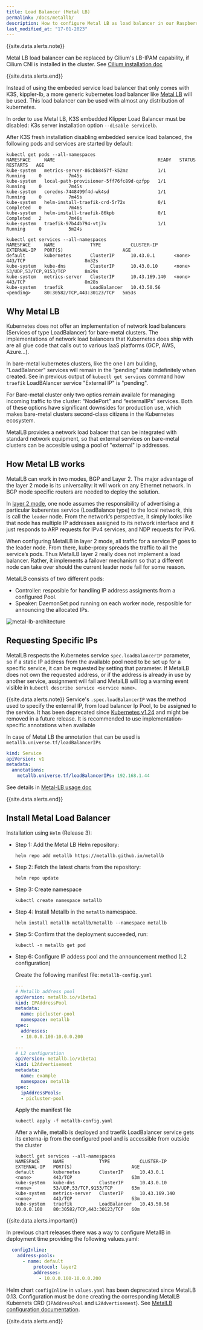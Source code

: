 ```yaml
---
title: Load Balancer (Metal LB)
permalink: /docs/metallb/
description: How to configure Metal LB as load balancer in our Raspberry Pi Kubernetes cluster. How to disable default K3s load balancer and configure Metal LB.
last_modified_at: "17-01-2023"
---
```



{{site.data.alerts.note}}

Metal LB load balancer can be replaced by Cilium's LB-IPAM capability, if Cilium CNI is installed in the cluster. See [Cilium installation doc](/docs/cilium/)

{{site.data.alerts.end}}

Instead of using the embeded service load balancer that only comes with K3S, kippler-lb, a more generic kubernetes load balancer like [Metal LB](https://metallb.universe.tf/) will be used. This load balancer can be used with almost any distribution of kubernetes.

In order to use Metal LB, K3S embedded Klipper Load Balancer must be disabled: K3s server installation  option `--disable servicelb`.

After K3S fresh installation disabling embedded service load balanced, the following pods and services are started by default:

```shell
kubectl get pods --all-namespaces
NAMESPACE     NAME                                      READY   STATUS      RESTARTS   AGE
kube-system   metrics-server-86cbb8457f-k52mz           1/1     Running     0          7m45s
kube-system   local-path-provisioner-5ff76fc89d-qzfpp   1/1     Running     0          7m45s
kube-system   coredns-7448499f4d-wk4sd                  1/1     Running     0          7m45s
kube-system   helm-install-traefik-crd-5r72x            0/1     Completed   0          7m46s
kube-system   helm-install-traefik-86kpb                0/1     Completed   2          7m46s
kube-system   traefik-97b44b794-vtj7x                   1/1     Running     0          5m24s

kubectl get services --all-namespaces
NAMESPACE     NAME             TYPE           CLUSTER-IP      EXTERNAL-IP   PORT(S)                      AGE
default       kubernetes       ClusterIP      10.43.0.1       <none>        443/TCP                      8m32s
kube-system   kube-dns         ClusterIP      10.43.0.10      <none>        53/UDP,53/TCP,9153/TCP       8m29s
kube-system   metrics-server   ClusterIP      10.43.169.140   <none>        443/TCP                      8m28s
kube-system   traefik          LoadBalancer   10.43.50.56     <pending>     80:30582/TCP,443:30123/TCP   5m53s
```

## Why Metal LB

Kubernetes does not offer an implementation of network load balancers (Services of type LoadBalancer) for bare-metal clusters. The implementations of network load balancers that Kubernetes does ship with are all glue code that calls out to various IaaS platforms (GCP, AWS, Azure…).

In bare-metal kubernetes clusters, like the one I am building, "LoadBalancer" services will remain in the “pending” state indefinitely when created. See in previous output of `kubectl get services` command how `traefik` LoadBAlancer service "External IP" is "pending".

For Bare-metal cluster only two optios remain availale for managing incoming traffic to the cluster: “NodePort” and “externalIPs” services. Both of these options have significant downsides for production use, which makes bare-metal clusters second-class citizens in the Kubernetes ecosystem.

MetalLB provides a network load balacer that can be integrated with standard network equipment, so that external services on bare-metal clusters can be accesible using a pool of "external" ip addresses.

## How Metal LB works

MetalLB can work in two modes, BGP and Layer 2. The major advantage of the layer 2 mode is its universality: it will work on any Ethernet network. In BGP mode specific routers are needed to deploy the solution.

In [layer 2 mode](https://metallb.universe.tf/concepts/layer2/), one node assumes the responsibility of advertising a particular kuberentes service (LoadBalance type) to the local network, this is call the `leader` node. From the network’s perspective, it simply looks like that node has multiple IP addresses assigned to its network interface and it just responds to ARP requests for IPv4 services, and NDP requests for IPv6.

When configuring MetalLB in layer 2 mode, all traffic for a service IP goes to the leader node. From there, kube-proxy spreads the traffic to all the service’s pods. Thus MetalLB layer 2 really does not implement a load balancer. Rather, it implements a failover mechanism so that a different node can take over should the current leader node fail for some reason.

MetalLB consists of two different pods:

- Controller: resposible for handling IP address assigments from a configured Pool.
- Speaker: DaemonSet pod running on each worker node, resposible for announcing the allocated IPs.


![metal-lb-architecture](/assets/img/metallb_architecture.png)


## Requesting Specific IPs

MetalLB respects the Kubernetes service `spec.loadBalancerIP` parameter, so if a static IP address from the available pool need to be set up for a specific service, it can be requested by setting that parameter. If MetalLB does not own the requested address, or if the address is already in use by another service, assignment will fail and MetalLB will log a warning event visible in `kubectl describe service <service name>`.

{{site.data.alerts.note}}
Service's `.spec.loadBalancerIP` was the method used to specify the external IP, from load balancer Ip Pool, to be assigned to the service. It has been deprecated since [Kubernetes v1.24](https://github.com/kubernetes/kubernetes/blob/master/CHANGELOG/CHANGELOG-1.24.md) and might be removed in a future release. It is recommended to use implementation-specific annotations when available

In case of Metal LB the annotation that can be used is `metallb.universe.tf/loadBalancerIPs`

```yaml
kind: Service
apiVersion: v1
metadata:
  annotations:
    metallb.universe.tf/loadBalancerIPs: 192.168.1.44

```
See details in [Metal-LB usage doc](https://metallb.universe.tf/usage/)


{{site.data.alerts.end}}


## Install Metal Load Balancer


Installation using `Helm` (Release 3):

- Step 1: Add the Metal LB Helm repository:
  
    ```shell
    helm repo add metallb https://metallb.github.io/metallb
    ```

- Step 2: Fetch the latest charts from the repository:

    ```shell
    helm repo update
    ```

- Step 3: Create namespace

    ```shell
    kubectl create namespace metallb
    ```

- Step 4: Install Metallb in the `metallb` namespace.

    ```shell
    helm install metallb metallb/metallb --namespace metallb
    ```
  
  
- Step 5: Confirm that the deployment succeeded, run:

    ```shell
    kubectl -n metallb get pod
    ```

- Step 6: Configure IP addess pool and the announcement method (L2 configuration)

  Create the following manifest file: `metallb-config.yaml`
    ```yml
    ---
    # Metallb address pool
    apiVersion: metallb.io/v1beta1
    kind: IPAddressPool
    metadata:
      name: picluster-pool
      namespace: metallb
    spec:
      addresses:
      - 10.0.0.100-10.0.0.200

    ---
    # L2 configuration
    apiVersion: metallb.io/v1beta1
    kind: L2Advertisement
    metadata:
      name: example
      namespace: metallb
    spec:
      ipAddressPools:
      - picluster-pool

    ```
   
   Apply the manifest file

   ```shell
   kubectl apply -f metallb-config.yaml
   ```

    After a while, metallb is deployed and traefik LoadBalancer service gets its externa-ip from the configured pool and is accessible from outside the cluster

    ```shell
    kubectl get services --all-namespaces
    NAMESPACE     NAME             TYPE           CLUSTER-IP      EXTERNAL-IP   PORT(S)                      AGE
    default       kubernetes       ClusterIP      10.43.0.1       <none>        443/TCP                      63m
    kube-system   kube-dns         ClusterIP      10.43.0.10      <none>        53/UDP,53/TCP,9153/TCP       63m
    kube-system   metrics-server   ClusterIP      10.43.169.140   <none>        443/TCP                      63m
    kube-system   traefik          LoadBalancer   10.43.50.56     10.0.0.100    80:30582/TCP,443:30123/TCP   60m
    ```
{{site.data.alerts.important}}

  In previous chart releases there was a way to configure MetallB in deployment time providing the following values.yaml:
  
  ```yml
    configInline:
      address-pools:
        - name: default
            protocol: layer2
            addresses:
              - 10.0.0.100-10.0.0.200
  ```
  Helm chart `configInline` in `values.yaml` has been deprecated since MetalLB 0.13.
  Configuration must be done creating the corresponding MetalLB Kubernets CRD (`IPAddressPool` and `L2Advertisement`). See [MetalLB configuration documentation](https://metallb.universe.tf/configuration/).

{{site.data.alerts.end}}